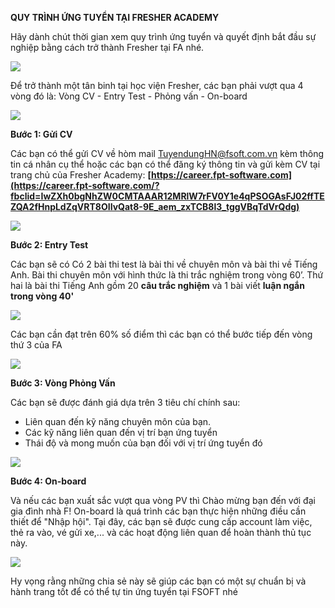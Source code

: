   

**QUY TRÌNH ỨNG TUYỂN TẠI FRESHER ACADEMY**

Hãy dành chút thời gian xem quy trình ứng tuyển và quyết định bắt đầu sự nghiệp bằng cách trở thành Fresher tại FA nhé.

[![](https://static.xx.fbcdn.net/images/emoji.php/v9/taa/3/16/1f4aa.png)](https://static.xx.fbcdn.net/images/emoji.php/v9/taa/3/16/1f4aa.png)

Để trở thành một tân binh tại học viện Fresher, các bạn phải vượt qua 4 vòng đó là: Vòng CV - Entry Test - Phỏng vấn - On-board

[![](https://static.xx.fbcdn.net/images/emoji.php/v9/tee/3/16/1f3af.png)](https://static.xx.fbcdn.net/images/emoji.php/v9/tee/3/16/1f3af.png)

**Bước 1: Gửi CV**

Các bạn có thể gửi CV về hòm mail TuyendungHN@fsoft.com.vn kèm thông tin cá nhân cụ thể hoặc các bạn có thể đăng ký thông tin và gửi kèm CV tại trang chủ của Fresher Academy: **[https://career.fpt-software.com](https://career.fpt-software.com/?fbclid=IwZXh0bgNhZW0CMTAAAR12MRlW7rFV0Y1e4qPSOGAsFJ02ffTEZQA2fHnpLdZqVRT8OIIvQat8-9E_aem_zxTCB8l3_tggVBqTdVrQdg)**

[![](https://static.xx.fbcdn.net/images/emoji.php/v9/tee/3/16/1f3af.png)](https://static.xx.fbcdn.net/images/emoji.php/v9/tee/3/16/1f3af.png)

**Bước 2: Entry Test**

Các bạn sẽ có Có 2 bài thi test là bài thi về chuyên môn và bài thi về Tiếng Anh. Bài thi chuyên môn với hình thức là thi trắc nghiệm trong vòng 60’. Thứ hai là bài thi Tiếng Anh gồm 20 **câu trắc nghiệm** và 1 bài viết **luận ngắn trong vòng 40'**

[![](https://static.xx.fbcdn.net/images/emoji.php/v9/t8f/3/16/1f449.png)](https://static.xx.fbcdn.net/images/emoji.php/v9/t8f/3/16/1f449.png)

Các bạn cần đạt trên 60% số điểm thì các bạn có thể bước tiếp đến vòng thứ 3 của FA

[![](https://static.xx.fbcdn.net/images/emoji.php/v9/tee/3/16/1f3af.png)](https://static.xx.fbcdn.net/images/emoji.php/v9/tee/3/16/1f3af.png)

**Bước 3: Vòng Phỏng Vấn**

Các bạn sẽ được đánh giá dựa trên 3 tiêu chí chính sau:

- Liên quan đến kỹ năng chuyên môn của bạn.
- Các kỹ năng liên quan đến vị trí bạn ứng tuyển
- Thái độ và mong muốn của bạn đối với vị trí ứng tuyển đó

[![](https://static.xx.fbcdn.net/images/emoji.php/v9/tee/3/16/1f3af.png)](https://static.xx.fbcdn.net/images/emoji.php/v9/tee/3/16/1f3af.png)

**Bước 4: On-board**

Và nếu các bạn xuất sắc vượt qua vòng PV thì Chào mừng bạn đến với đại gia đình nhà F! On-board là quá trình các bạn thực hiện những điều cần thiết để "Nhập hội". Tại đây, các bạn sẽ được cung cấp account làm việc, thẻ ra vào, vé gửi xe,... và các hoạt động liên quan để hoàn thành thủ tục này.

[![](https://static.xx.fbcdn.net/images/emoji.php/v9/t10/3/16/1f604.png)](https://static.xx.fbcdn.net/images/emoji.php/v9/t10/3/16/1f604.png)

Hy vọng rằng những chia sẻ này sẽ giúp các bạn có một sự chuẩn bị và hành trang tốt để có thể tự tin ứng tuyển tại FSOFT nhé